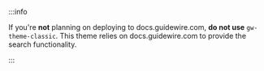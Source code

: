 :::info

If you're **not** planning on deploying to docs.guidewire.com, **do not use**
`gw-theme-classic`. This theme relies on docs.guidewire.com to provide the
search functionality.

:::
